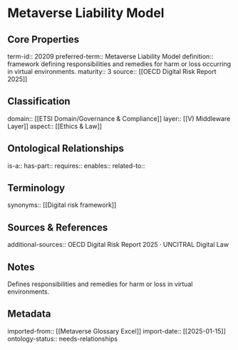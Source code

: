 # Metaverse Liability Model

## Core Properties
term-id:: 20209
preferred-term:: Metaverse Liability Model
definition:: framework defining responsibilities and remedies for harm or loss occurring in virtual environments.
maturity:: 3
source:: [[OECD Digital Risk Report 2025]]

## Classification
domain:: [[ETSI Domain/Governance & Compliance]]
layer:: [[V) Middleware Layer]]
aspect:: [[Ethics & Law]]

## Ontological Relationships
is-a:: 
has-part:: 
requires:: 
enables:: 
related-to:: 

## Terminology
synonyms:: [[Digital risk framework]]

## Sources & References
additional-sources:: OECD Digital Risk Report 2025 · UNCITRAL Digital Law

## Notes
Defines responsibilities and remedies for harm or loss in virtual environments.

## Metadata
imported-from:: [[Metaverse Glossary Excel]]
import-date:: [[2025-01-15]]
ontology-status:: needs-relationships